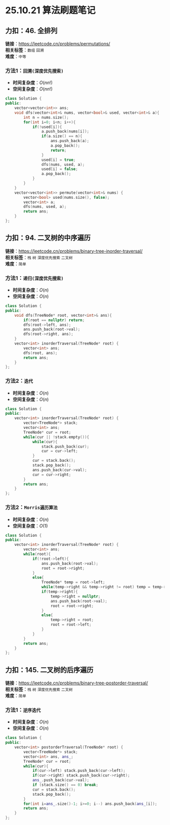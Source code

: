 # 25.10.21 算法刷题笔记

## 力扣：46. 全排列
**链接**：https://leetcode.cn/problems/permutations/  
**相关标签**：`数组` `回溯`  
**难度**：`中等`
### 方法1：`回溯(深度优先搜索)`
- **时间复杂度**：$O(nn!)$
- **空间复杂度**：$O(nn!)$
```cpp
class Solution {
public:
    vector<vector<int>> ans;
    void dfs(vector<int>& nums, vector<bool>& used, vector<int>& a){
        int n = nums.size();
        for(int i=0; i<n; i++){
            if(!used[i]){
                a.push_back(nums[i]);
                if(a.size() == n){
                    ans.push_back(a);
                    a.pop_back();
                    return;
                }
                used[i] = true;
                dfs(nums, used, a);
                used[i] = false;
                a.pop_back();
            }
        }
    }
    vector<vector<int>> permute(vector<int>& nums) {
        vector<bool> used(nums.size(), false);
        vector<int> a;
        dfs(nums, used, a);
        return ans;
    }
};
```

## 力扣：94. 二叉树的中序遍历
**链接**：https://leetcode.cn/problems/binary-tree-inorder-traversal/  
**相关标签**：`栈` `树` `深度优先搜索` `二叉树`  
**难度**：`简单`
### 方法1：`递归(深度优先搜索)`
- **时间复杂度**：$O(n)$
- **空间复杂度**：$O(n)$
```cpp
class Solution {
public:
    void dfs(TreeNode* root, vector<int>& ans){
        if(root == nullptr) return;
        dfs(root->left, ans);
        ans.push_back(root->val);
        dfs(root->right, ans);
    }
    vector<int> inorderTraversal(TreeNode* root) {
        vector<int> ans;
        dfs(root, ans);
        return ans;
    }
};
```
### 方法2：`迭代`
- **时间复杂度**：$O(n)$
- **空间复杂度**：$O(n)$
```cpp
class Solution {
public:
    vector<int> inorderTraversal(TreeNode* root) {
        vector<TreeNode*> stack;
        vector<int> ans;
        TreeNode* cur = root;
        while(cur || !stack.empty()){
            while(cur){
                stack.push_back(cur);
                cur = cur->left;
            }
            cur = stack.back();
            stack.pop_back();
            ans.push_back(cur->val);
            cur = cur->right;
        }
        return ans;
    }
};
```
### 方法2：`Morris遍历算法`
- **时间复杂度**：$O(n)$
- **空间复杂度**：$O(1)$
```cpp
class Solution {
public:
    vector<int> inorderTraversal(TreeNode* root) {
        vector<int> ans;
        while(root){
            if(!root->left){
                ans.push_back(root->val);
                root = root->right;
            }
            else{
                TreeNode* temp = root->left;
                while(temp->right && temp->right != root) temp = temp->right;
                if(temp->right){
                    temp->right = nullptr;
                    ans.push_back(root->val);
                    root = root->right;
                }
                else{
                    temp->right = root;
                    root = root->left;
                }
            }
        }
        return ans;
    }
};
```

## 力扣：145. 二叉树的后序遍历
**链接**：https://leetcode.cn/problems/binary-tree-postorder-traversal/  
**相关标签**：`栈` `树` `深度优先搜索` `二叉树`  
**难度**：`简单`
### 方法1：`逆序迭代`
- **时间复杂度**：$O(n)$
- **空间复杂度**：$O(n)$
```cpp
class Solution {
public:
    vector<int> postorderTraversal(TreeNode* root) {
        vector<TreeNode*> stack;
        vector<int> ans, ans_;
        TreeNode* cur = root;
        while(cur){
            if(cur->left) stack.push_back(cur->left);
            if(cur->right) stack.push_back(cur->right);
            ans_.push_back(cur->val);
            if (stack.size() == 0) break;
            cur = stack.back(); 
            stack.pop_back();
        }
        for(int i=ans_.size()-1; i>=0; i--) ans.push_back(ans_[i]);
        return ans;
    }
};
```